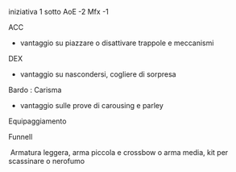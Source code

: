 iniziativa 1 sotto
AoE -2
Mfx -1

ACC
- vantaggio su piazzare o disattivare trappole e meccanismi

DEX
- vantaggio su nascondersi, cogliere di sorpresa

Bardo : Carisma
- vantaggio sulle prove di carousing e parley

Equipaggiamento

Funnell

 Armatura leggera, arma piccola e crossbow o arma media, kit per scassinare o nerofumo
